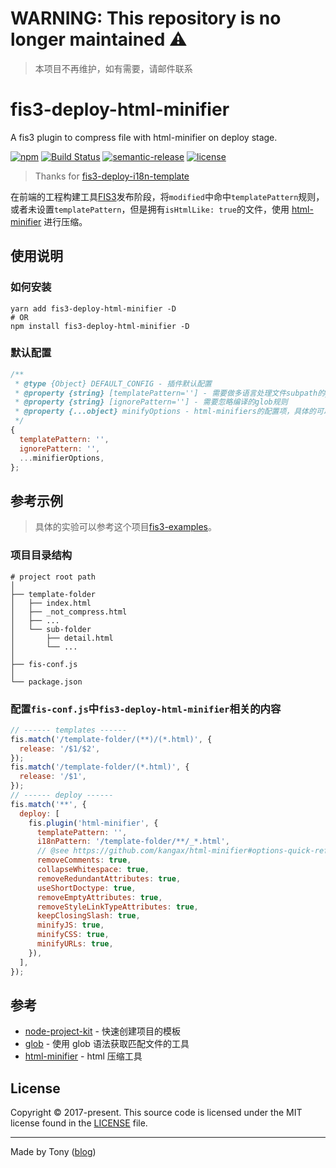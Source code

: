 # WARNING: This repository is no longer maintained :warning:

> 本项目不再维护，如有需要，请邮件联系

# fis3-deploy-html-minifier

A fis3 plugin to compress file with html-minifier on deploy stage.

[![npm](https://img.shields.io/npm/v/fis3-deploy-html-minifier.svg?style=flat-square)](https://github.com/tonyc726/fis3-deploy-html-minifier)
[![Build Status](https://travis-ci.org/tonyc726/fis3-deploy-html-minifier.svg?style=flat-square&branch=master)](https://travis-ci.org/tonyc726/fis3-deploy-html-minifier)
[![semantic-release](https://img.shields.io/badge/%20%20%F0%9F%93%A6%F0%9F%9A%80-semantic--release-e10079.svg)](https://github.com/semantic-release/semantic-release)
[![license](https://img.shields.io/github/license/mashape/apistatus.svg?style=flat-square)](https://github.com/tonyc726/fis3-deploy-html-minifier)

> Thanks for [fis3-deploy-i18n-template](https://github.com/foio/fis3-deploy-i18n-template)

在前端的工程构建工具[FIS3](http://fis.baidu.com/)发布阶段，将`modified`中命中`templatePattern`规则，或者未设置`templatePattern`，但是拥有`isHtmlLike: true`的文件，使用 [html-minifier](https://github.com/kangax/html-minifier) 进行压缩。

## 使用说明

### 如何安装

```shell
yarn add fis3-deploy-html-minifier -D
# OR
npm install fis3-deploy-html-minifier -D
```

### 默认配置

```javascript
/**
 * @type {Object} DEFAULT_CONFIG - 插件默认配置
 * @property {string} [templatePattern=''] - 需要做多语言处理文件subpath的glob规则，默认为所有html文件
 * @property {string} [ignorePattern=''] - 需要忽略编译的glob规则
 * @property {...object} minifyOptions - html-minifiers的配置项，具体的可以参考[options-quick-reference](https://github.com/kangax/html-minifier#options-quick-reference)
 */
{
  templatePattern: '',
  ignorePattern: '',
  ...minifierOptions,
};
```

## 参考示例

> 具体的实验可以参考这个项目[fis3-examples](https://github.com/tonyc726/fis3-examples)。

### 项目目录结构

```
# project root path
│
├── template-folder
│   ├── index.html
│   ├── _not_compress.html
│   ├── ...
│   └── sub-folder
│       ├── detail.html
│       └── ...
│
├── fis-conf.js
│
└── package.json
```

### 配置`fis-conf.js`中`fis3-deploy-html-minifier`相关的内容

```javascript
// ------ templates ------
fis.match('/template-folder/(**)/(*.html)', {
  release: '/$1/$2',
});
fis.match('/template-folder/(*.html)', {
  release: '/$1',
});
// ------ deploy ------
fis.match('**', {
  deploy: [
    fis.plugin('html-minifier', {
      templatePattern: '',
      i18nPattern: '/template-folder/**/_*.html',
      // @see https://github.com/kangax/html-minifier#options-quick-reference
      removeComments: true,
      collapseWhitespace: true,
      removeRedundantAttributes: true,
      useShortDoctype: true,
      removeEmptyAttributes: true,
      removeStyleLinkTypeAttributes: true,
      keepClosingSlash: true,
      minifyJS: true,
      minifyCSS: true,
      minifyURLs: true,
    }),
  ],
});
```

## 参考

- [node-project-kit](https://github.com/tonyc726/node-project-kit) - 快速创建项目的模板
- [glob](https://github.com/isaacs/node-glob) - 使用 glob 语法获取匹配文件的工具
- [html-minifier](https://github.com/kangax/html-minifier) - html 压缩工具

## License

Copyright © 2017-present. This source code is licensed under the MIT license found in the
[LICENSE](https://github.com/tonyc726/fis3-deploy-html-minifier/blob/master/LICENSE) file.

---

Made by Tony ([blog](https://itony.net))
